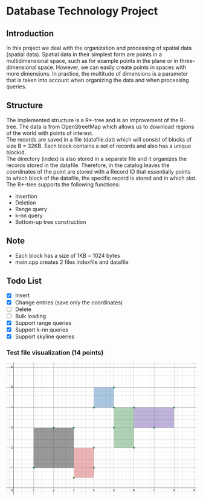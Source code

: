 # Database Technology Project
## Introduction
In this project we deal with the organization and processing of spatial data (spatial data). Spatial data in their simplest form are points in a multidimensional space, such as for example points in the plane or in three-dimensional space. However, we can easily create points in spaces with more dimensions. In practice, the multitude of dimensions is a parameter that is taken into account when organizing the data and when processing queries.

## Structure
The implemented structure is a R*-tree and is an improvement of the R-tree. The data is from OpenStreetMap which allows us to download regions of the world with points of interest.  
The records are saved in a file (datafile.dat) which will consist of blocks of size B = 32KB. Each block contains a set of records and also has a unique  blockid.  
The directory (index) is also stored in a separate file and it organizes the records stored in the datafile. Therefore, in the catalog leaves the coordinates of the point are stored with a Record ID that essentially points to which block of the datafile, the specific record is stored and in which slot.  
The R*-tree supports the following functions:
 - Insertion
 - Deletion
 - Range query
 - k-nn query
 - Bottom-up tree construction

## Note
- Each block has a size of 1KB = 1024 bytes
- main.cpp creates 2 files indexfile and datafile

## Todo List
- [X] Insert
- [X] Change entries (save only the coordinates)
- [ ] Delete
- [ ] Bulk loading
- [x] Support range queries
- [x] Support k-nn queries
- [x] Support skyline queries

### Test file visualization (14 points)
![Test file visualization](/extra/visualization.png)
